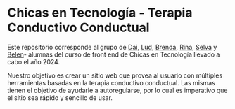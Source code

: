 # Chicas en Tecnología - Terapia Conductivo Conductual

Este repositorio corresponde al grupo de [Dai](https://github.com/Daianaost), [Lud](https://github.com/ludromero), [Brenda](https://github.com/torresardilesbrenda), [Rina](https://github.com/RinaSalazar), [Selva](https://github.com/selvarl) y [Belen](https://github.com/belupileci)- alumnas del curso de front end de Chicas en Tecnología llevado a cabo el año 2024.

Nuestro objetivo es crear un sitio web que provea al usuario con múltiples herramientas basadas en la terapia conductivo conductual. Las mismas tienen el objetivo de ayudarle a autoregularse, por lo cual es imperativo que el sitio sea rápido y sencillo de usar.
